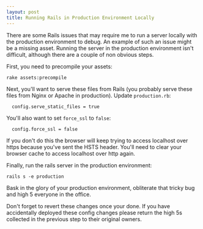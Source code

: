```yaml
---
layout: post
title: Running Rails in Production Environment Locally
---
```


There are some Rails issues that may require me to run a server locally with the production environment to debug. An example of such an issue might be a missing asset. Running the server in the production environment isn't difficult, although there are a couple of non obvious steps.

First, you need to precompile your assets:

```
rake assets:precompile
```

Next, you'll want to serve these files from Rails (you probably serve these files from Nginx or Apache in production). Update `production.rb`:

```
  config.serve_static_files = true
```

You'll also want to set `force_ssl` to `false`:

```
  config.force_ssl = false
```

If you don't do this the browser will keep trying to access localhost over https because you've sent the HSTS header. You'll need to clear your browser cache to access localhost over http again.

Finally, run the rails server in the production environment:

```
rails s -e production
```

Bask in the glory of your production environment, obliterate that tricky bug and high 5 everyone in the office.

Don't forget to revert these changes once your done. If you have accidentally deployed these config changes please return the high 5s collected in the previous step to their original owners.
